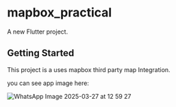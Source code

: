 # mapbox_practical

A new Flutter project.

## Getting Started

This project is a uses mapbox third party map Integration.

you can see app image here:

![WhatsApp Image 2025-03-27 at 12 59 27](https://github.com/user-attachments/assets/6688ddd2-8aa3-4201-a804-eaeff4c30ded)
